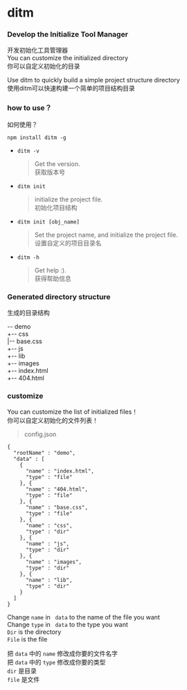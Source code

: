 # ditm  
### Develop the Initialize Tool Manager  
开发初始化工具管理器   
You can customize the initialized directory  
你可以自定义初始化的目录  
  
Use ditm to quickly build a simple project structure directory   
使用ditm可以快速构建一个简单的项目结构目录  

### how to use？  
如何使用？   
   
	npm install ditm -g  


- `ditm -v`
	> Get the version.  
	> 获取版本号

- `ditm init`
	> initialize the project file.  
	> 初始化项目结构

- `ditm init [obj_name]`
	> Set the project name, and initialize the project file.  
	> 设置自定义的项目目录名  
- `ditm -h`
	> Get help :).  
	> 获得帮助信息



### Generated directory structure  
生成的目录结构   

-- demo  
 +-- css  
 |-- base.css  
 +-- js  
 +-- lib  
 +-- images  
 +-- index.html  
 +-- 404.html  


### customize

You can customize the list of initialized files！   
你可以自定义初始化的文件列表！ 
> config.json

	{
	  "rootName" : "demo",
	  "data" : [
	    {
	      "name" : "index.html",
	      "type" : "file"
	    }, {
	      "name" : "404.html",
	      "type" : "file"
	    }, {
	      "name" : "base.css",
	      "type" : "file"
	    }, {
	      "name" : "css",
	      "type" : "dir"
	    }, {
	      "name" : "js",
	      "type" : "dir"
	    }, {
	      "name" : "images",
	      "type" : "dir"
	    }, {
	      "name" : "lib",
	      "type" : "dir"
	    }
	  ]
	}


Change `name` in ` data` to the name of the file you want   
Change `type` in ` data` to the type you want  
`Dir` is the directory  
`File` is the file  

把 `data` 中的 `name` 修改成你要的文件名字  
把 `data` 中的 `type` 修改成你要的类型  
	`dir` 是目录  
	`file` 是文件  
